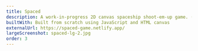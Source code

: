 ```yaml
---
title: Spaced
description: A work-in-progress 2D canvas spaceship shoot-em-up game. (Only works on large screens!)
builtWith: Built from scratch using JavaScript and HTML canvas
externalUrl: https://spaced-game.netlify.app/
largeScreenshot: spaced-lg-2.jpg
order: 3
---
```

